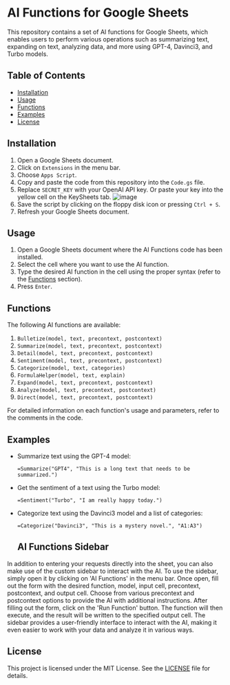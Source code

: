 # AI Functions for Google Sheets

This repository contains a set of AI functions for Google Sheets, which enables users to perform various operations such as summarizing text, expanding on text, analyzing data, and more using GPT-4, Davinci3, and Turbo models.

## Table of Contents

- [Installation](#installation)
- [Usage](#usage)
- [Functions](#functions)
- [Examples](#examples)
- [License](#license)

## Installation

1. Open a Google Sheets document.
2. Click on `Extensions` in the menu bar.
3. Choose `Apps Script`.
4. Copy and paste the code from this repository into the `Code.gs` file.
5. Replace `SECRET_KEY` with your OpenAI API key. Or paste your key into the yellow cell on the KeySheets tab.
![image](https://user-images.githubusercontent.com/122757410/235488835-f5d07f93-67e1-4093-a300-b6b2f06e3c4c.png)
6. Save the script by clicking on the floppy disk icon or pressing `Ctrl + S`.
7. Refresh your Google Sheets document.

## Usage

1. Open a Google Sheets document where the AI Functions code has been installed.
2. Select the cell where you want to use the AI function.
3. Type the desired AI function in the cell using the proper syntax (refer to the [Functions](#functions) section).
4. Press `Enter`.

## Functions

The following AI functions are available:

1. `Bulletize(model, text, precontext, postcontext)`
2. `Summarize(model, text, precontext, postcontext)`
3. `Detail(model, text, precontext, postcontext)`
4. `Sentiment(model, text, precontext, postcontext)`
5. `Categorize(model, text, categories)`
6. `FormulaHelper(model, text, explain)`
7. `Expand(model, text, precontext, postcontext)`
8. `Analyze(model, text, precontext, postcontext)`
9. `Direct(model, text, precontext, postcontext)`

For detailed information on each function's usage and parameters, refer to the comments in the code.

## Examples

- Summarize text using the GPT-4 model:

  ```
  =Summarize("GPT4", "This is a long text that needs to be summarized.")
  ```

- Get the sentiment of a text using the Turbo model:

  ```
  =Sentiment("Turbo", "I am really happy today.")
  ```

- Categorize text using the Davinci3 model and a list of categories:

  ```
  =Categorize("Davinci3", "This is a mystery novel.", "A1:A3")
  ```
  
  ## AI Functions Sidebar

In addition to entering your requests directly into the sheet, you can also make use of the custom sidebar to interact with the AI. To use the sidebar, simply open it by clicking on 'AI Functions' in the menu bar. Once open, fill out the form with the desired function, model, input cell, precontext, postcontext, and output cell. Choose from various precontext and postcontext options to provide the AI with additional instructions. After filling out the form, click on the 'Run Function' button. The function will then execute, and the result will be written to the specified output cell. The sidebar provides a user-friendly interface to interact with the AI, making it even easier to work with your data and analyze it in various ways.

## License

This project is licensed under the MIT License. See the [LICENSE](LICENSE) file for details.
